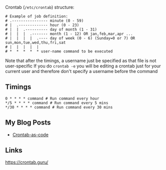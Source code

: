 Crontab (`/etc/crontab`) structure:
```shell
# Example of job definition:
# .---------------- minute (0 - 59)
# |  .------------- hour (0 - 23)
# |  |  .---------- day of month (1 - 31)
# |  |  |  .------- month (1 - 12) OR jan,feb,mar,apr ...
# |  |  |  |  .---- day of week (0 - 6) (Sunday=0 or 7) OR sun,mon,tue,wed,thu,fri,sat
# |  |  |  |  |
# *  *  *  *  * user-name command to be executed
```
Note that after the timings, a username just be specified as that file is not user-specific
If you do `crontab -e` you will be editing a crontab just for your current user and therefore don't specify a username before the command

## Timings
```shell
0 * * * * command # Run command every hour
*/5 * * * * command # Run command every 5 mins
*/30 * * * * command # Run command every 30 mins
```

## My Blog Posts
- [Crontab-as-code](../posts/crontab-as-code)

## Links
https://crontab.guru/